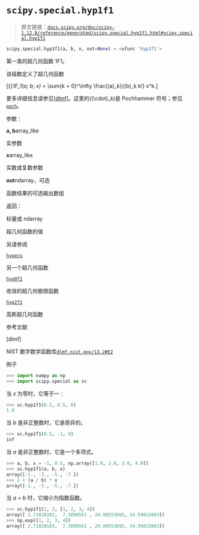 # `scipy.special.hyp1f1`

> 原文链接：[`docs.scipy.org/doc/scipy-1.12.0/reference/generated/scipy.special.hyp1f1.html#scipy.special.hyp1f1`](https://docs.scipy.org/doc/scipy-1.12.0/reference/generated/scipy.special.hyp1f1.html#scipy.special.hyp1f1)

```py
scipy.special.hyp1f1(a, b, x, out=None) = <ufunc 'hyp1f1'>
```

第一类的超几何函数 1F1。

该级数定义了超几何函数

\[{}_1F_1(a; b; x) = \sum_{k = 0}^\infty \frac{(a)_k}{(b)_k k!} x^k.\]

更多详细信息请参见[[dlmf]](#r6ab5d62cc428-dlmf)。这里的\((\cdot)_k\)是 Pochhammer 符号；参见[`poch`](https://docs.scipy.org/doc/scipy-1.12.0/reference/generated/scipy.special.poch.html#scipy.special.poch "scipy.special.poch")。

参数：

**a, b**array_like

实参数

**x**array_like

实数或复数参数

**out**ndarray，可选

函数结果的可选输出数组

返回：

标量或 ndarray

超几何函数的值

另请参阅

[`hyperu`](https://docs.scipy.org/doc/scipy-1.12.0/reference/generated/scipy.special.hyperu.html#scipy.special.hyperu "scipy.special.hyperu")

另一个超几何函数

[`hyp0f1`](https://docs.scipy.org/doc/scipy-1.12.0/reference/generated/scipy.special.hyp0f1.html#scipy.special.hyp0f1 "scipy.special.hyp0f1")

收敛的超几何极限函数

[`hyp2f1`](https://docs.scipy.org/doc/scipy-1.12.0/reference/generated/scipy.special.hyp2f1.html#scipy.special.hyp2f1 "scipy.special.hyp2f1")

高斯超几何函数

参考文献

[dlmf]

NIST 数字数学函数库[`dlmf.nist.gov/13.2#E2`](https://dlmf.nist.gov/13.2#E2)

例子

```py
>>> import numpy as np
>>> import scipy.special as sc 
```

当 *x* 为零时，它等于一：

```py
>>> sc.hyp1f1(0.5, 0.5, 0)
1.0 
```

当 *b* 是非正整数时，它是奇异的。

```py
>>> sc.hyp1f1(0.5, -1, 0)
inf 
```

当 *a* 是非正整数时，它是一个多项式。

```py
>>> a, b, x = -1, 0.5, np.array([1.0, 2.0, 3.0, 4.0])
>>> sc.hyp1f1(a, b, x)
array([-1., -3., -5., -7.])
>>> 1 + (a / b) * x
array([-1., -3., -5., -7.]) 
```

当 *a = b* 时，它缩小为指数函数。

```py
>>> sc.hyp1f1(2, 2, [1, 2, 3, 4])
array([ 2.71828183,  7.3890561 , 20.08553692, 54.59815003])
>>> np.exp([1, 2, 3, 4])
array([ 2.71828183,  7.3890561 , 20.08553692, 54.59815003]) 
```
